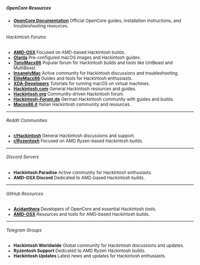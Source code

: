 <small>

##### OpenCore Resources
  
- **[OpenCore Documentation](https://dortania.github.io)** Official OpenCore guides, installation instructions, and troubleshooting resources.

###### Hackintosh Forums
- **[AMD-OSX](https://amd-osx.com)**  Focused on AMD-based Hackintosh builds.
- **[Olarila](https://olarila.com)**  Pre-configured macOS images and Hackintosh guides.
- **[TonyMacx86](https://tonymacx86.com)** Popular forum for Hackintosh builds and tools like UniBeast and MultiBeast.
- **[InsanelyMac](https://insanelymac.com)** Active community for Hackintosh discussions and troubleshooting.
- **[EliteMacx86](https://elitemacx86.com)** Guides and tools for Hackintosh enthusiasts.
- **[XDA-Developers](https://www.xda-developers.com/how-install-macos-virtualbox/)** Tutorials for running macOS on virtual machines.
- **[Hackintosh.com](https://hackintosh.com/)** General Hackintosh resources and guides.
- **[Hackintosh.org](https://hackintosh.org/index.php)** Community-driven Hackintosh forum.
- **[Hackintosh-Forum.de](https://www.hackintosh-forum.de/forum/board/279-anleitungen-und-builds/)** German Hackintosh community with guides and builds.
- **[Macos86.it](https://macos86.it/)** Italian Hackintosh community and resources.

---

###### Reddit Communities
- **[r/Hackintosh](https://www.reddit.com/r/hackintosh/)** General Hackintosh discussions and support.
- **[r/Ryzentosh](https://www.reddit.com/r/Ryzentosh/)** Focused on AMD Ryzen-based Hackintosh builds.

---

###### Discord Servers
- **Hackintosh Paradise** Active community for Hackintosh enthusiasts.
- **AMD-OSX Discord** Dedicated to AMD-based Hackintosh builds.

---

###### GitHub Resources
- **[Acidanthera](https://github.com/acidanthera)** Developers of OpenCore and essential Hackintosh tools.
- **[AMD-OSX](https://github.com/AMD-OSX)** Resources and tools for AMD-based Hackintosh builds.

---

###### Telegram Groups
- **Hackintosh Worldwide** Global community for Hackintosh discussions and updates.
- **Ryzentosh Support** Dedicated to AMD Ryzen Hackintosh builds.
- **Hackintosh Updates** Latest news and updates for Hackintosh enthusiasts.
  
</small>
